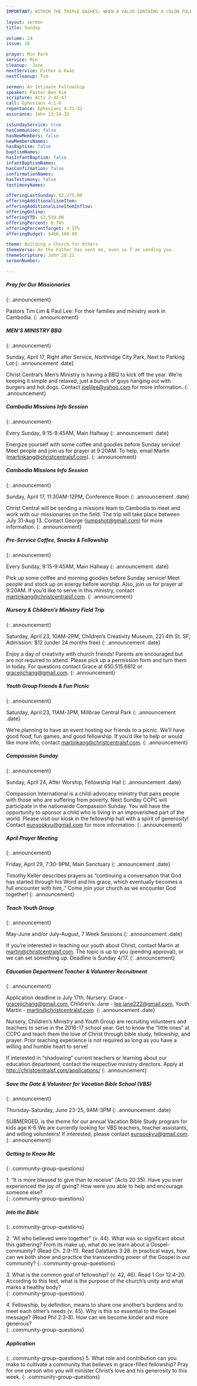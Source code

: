 ```yaml
---
IMPORTANT: WITHIN THE TRIPLE DASHES, WHEN A VALUE CONTAINS A COLON FOLLOWED BY A SPACE, YOU MUST USE &#58; INSTEAD OF THE COLON

layout: sermon
title: Sunday

volume: 24
issue: 16

prayer: Min Park
service: Min
cleanup:  Jane
nextService: Esther & Kwan
nextCleanup: Tim

sermon: An Intimate Fellowship
speaker: Pastor Ben Kim
scripture: Acts 2:42-47
call: Ephesians 4:1-6 
repentance: Ephesians 4:31-32
assurance: John 13:34-35

isSundayService: true
hasCommunion: false
hasNewMembers: false
newMembersNames: 
hasBaptism: false
baptismNames:
hasInfantBaptism: false
infantBaptismNames:
hasConfirmation: false
confirmationNames:
hasTestimony: false
testimonyNames:

offeringLastSunday: $2,275.00 
offeringAdditionalLineItem:
offeringAdditionalLineItemInflow:
offeringOnline:
offeringYTD: $3,519.00
offeringPercent: 0.76%
offeringPercentTarget: 4.17%
offeringBudget: $460,100.00

theme: Building a Church for Others
themeVerse: As the Father has sent me, even so I am sending you.
themeScripture: John 20:21
sermonNumber:

---
```


##### Pray for Our Missionaries
{: .announcement}

Pastors Tim Lim & Paul Lee: For their families and ministry work in Cambodia.
{: .announcement}

##### MEN’S MINISTRY BBQ
{: .announcement}

Sunday, April 17, Right after Service, Northridge City Park, Next to Parking Lot
{: .announcement .date}

Christ Central’s Men’s Ministry is having a BBQ to kick off the year. We’re keeping it simple and relaxed, just a bunch of guys hanging out with burgers and hot dogs. Contact joeljlee@yahoo.com for more information.
{: .announcement}

##### Cambodia Missions Info Session
{: .announcement}

Every Sunday, 9:15-9:45AM, Main Hallway
{: .announcement .date}

Energize yourself with some coffee and goodies before Sunday service! Meet people and join us for prayer at 9:20AM. To help, email Martin (martinkang@christcentralsf.com).
{: .announcement}

##### Cambodia Missions Info Session 
{: .announcement}

Sunday, April 17, 11:30AM-12PM, Conference Room
{: .announcement .date}

Christ Central will be sending a missions team to Cambodia to meet and work with our missionaries on the field. The trip will take place between July 31-Aug 13. Contact George (jumpshot@gmail.com) for more information. 
{: .announcement}

##### Pre-Service Coffee, Snacks & Fellowship
{: .announcement}

Every Sunday, 9:15-9:45AM, Main Hallway
{: .announcement .date}

Pick up some coffee and morning goodies before Sunday service! Meet people and stock up on energy before worship. Also, join us for prayer at 9:20AM. If you’d like to serve in this ministry, contact martinkang@christcentralsf.com.
{: .announcement}

##### Nursery & Children’s Ministry Field Trip
{: .announcement}

Saturday, April 23, 10AM-2PM, Children’s Creativity Museum, 221 4th St. SF; Admission: $12 (under 24 months free)
{: .announcement .date}

Enjoy a day of creativity with church friends! Parents are encouraged but are not required to attend. Please pick up a permission form and turn them in today. For questions contact Grace at 650.515.6812 or gracejichang@gmail.com.
{: .announcement}

##### Youth Group Friends & Fun Picnic 
{: .announcement}

Saturday, April 23, 11AM-3PM, Millbrae Central Park
{: .announcement .date}

We’re planning to have an event hosting our friends to a picnic. We’ll have good food, fun games, and good fellowship. If you’d like to help or would like more info, contact martinkang@christcentralsf.com.
{: .announcement}

##### Compassion Sunday
{: .announcement}

Sunday, April 24, After Worship, Fellowship Hall
{: .announcement .date}

Compassion International is a child-advocacy ministry that pairs  people with those who are suffering from poverty. Next Sunday CCPC will participate in the nationwide Compassion Sunday. You will have the opportunity to sponsor a child who is living in an impoverished part of the world.  Please visit our kiosk in the fellowship hall with a spirit of generosity! Contact eunsookyu@gmail.com for more information. 
{: .announcement}

##### April Prayer Meeting
{: .announcement}

Friday, April 29, 7:30-9PM, Main Sanctuary 
{: .announcement .date}

Timothy Keller describes prayers as “continuing a conversation that God has started through his Word and his grace, which eventually becomes a full encounter with him,.” Come join your church as we encounter God together!
{: .announcement} 

##### Teach Youth Group
{: .announcement}

May-June and/or July-August, 7 Week Sessions
{: .announcement .date}

If you’re interested in teaching our youth about Christ, contact Martin at martin@christcentralsf.com. The topic is up to you (pending approval), or we can set something up. Deadline is Sunday 4/17.
{: .announcement} 

##### Education Department Teacher & Volunteer Recruitment
{: .announcement}

Application deadline is July 17th. Nursery: Grace - gracejichang@gmail.com, Children’s: Jane - lee.jane222@gmail.com, Youth: Martin - martin@christcentralsf.com.
{: .announcement .date}

Nursery, Children’s Ministry and Youth Group are recruiting volunteers and teachers to serve in the 2016-17 school year. Get to know the “little ones” at CCPC and teach them the love of Christ through bible study, fellowship, and prayer. Prior teaching experience is not required as long as you have a willing and humble heart to serve!  

If interested in “shadowing” current teachers or learning about our education department, contact the respective ministry directors. Apply at http://christcentralsf.com/applications/ 
{: .announcement} 

##### Save the Date & Volunteer for Vacation Bible School (VBS)
{: .announcement}

Thursday-Saturday, June 23-25, 9AM-3PM
{: .announcement .date}

SUBMERGED, is the theme for our annual Vacation Bible Study program for kids age K-6  We are currently looking for VBS teachers, teacher assistants, and willing volunteers!  If interested, please contact eunsookyu@gmail.com. 
{: .announcement} 

##### Getting to Know Me
{: .community-group-questions}

1\.  “It is more blessed to give than to receive” (Acts 20:35).  Have you ever experienced the joy of giving?  How were you able to help and encourage someone else?  
{: .community-group-questions}

##### Into the Bible
{: .community-group-questions}

2\. “All who believed were together” (v. 44).  What was so significant about this gathering? From its make up, what do we learn about a Gospel-community? (Read Ch. 2:9-11).  Read Galatians 3:28.  In practical ways, how can we both show and practice the transcending power of the Gospel in our community? 
{: .community-group-questions}

3\. What is the common goal of fellowship? (v. 42, 46).  Read 1 Cor 12:4-20. According to this text, what is the purpose of the church’s unity and what marks a healthy body?  
{: .community-group-questions}

4\.  Fellowship, by definition, means to share one another’s burdens and to meet each other’s needs (v. 45).  Why is this so essential to the Gospel message? (Read Phil 2:3-8).  How can we become kinder and more generous?  
{: .community-group-questions}


##### Application
{: .community-group-questions}
5\.  What role and contribution can you make to cultivate a community that believes in grace-filled fellowship?  Pray for one person who you will minister Christ’s love and his generosity to this week. 
{: .community-group-questions}

